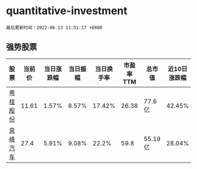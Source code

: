# quantitative-investment

`最后更新时间：2022-06-13 11:51:17 +0800`

## 强势股票

|股票|当前价|当日涨跌幅|当日振幅|当日换手率|市盈率TTM|总市值|近10日涨跌幅|
|----|----|----|----|----|----|----|----|
|[粤桂股份](https://xueqiu.com/S/SZ000833)|11.61|1.57%|8.57%|17.42%|26.38|77.6亿|42.45%|
|[泉峰汽车](https://xueqiu.com/S/SH603982)|27.4|5.91%|9.08%|22.2%|59.8|55.19亿|28.04%|
